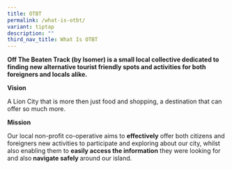 ```yaml
---
title: OTBT
permalink: /what-is-otbt/
variant: tiptap
description: ""
third_nav_title: What Is OTBT
---
```

<p><strong>Off The Beaten Track (by Isomer) is a small local collective dedicated to finding new alternative tourist friendly spots and activities for both foreigners and locals alike.</strong>
</p>
<p><strong>Vision</strong>
</p>
<p>A Lion City that is more then just food and shopping, a destination that
can offer so much more.</p>
<p><strong>Mission</strong>
</p>
<p>Our local non-profit co-operative aims to <strong>effectively</strong> offer
both citizens and foreigners new activities to participate and exploring
about our city, whilst also enabling them to <strong>easily access the information</strong> they
were looking for and also<strong> navigate safely </strong>around our island.</p>
<p></p>
